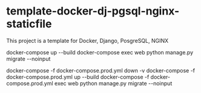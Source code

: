 # template-docker-dj-pgsql-nginx-staticfile
This project is a template for Docker, Django, PosgreSQL, NGINX

docker-compose up --build
docker-compose exec web python manage.py migrate --noinput

docker-compose -f docker-compose.prod.yml down -v
docker-compose -f docker-compose.prod.yml up --build
docker-compose -f docker-compose.prod.yml exec web python manage.py migrate --noinput
